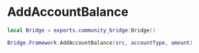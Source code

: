 # AddAccountBalance

```lua
local Bridge = exports.community_bridge:Bridge()

Bridge.Framework.AddAccountBalance(src, accountType, amount)
```
